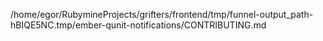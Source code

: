 /home/egor/RubymineProjects/grifters/frontend/tmp/funnel-output_path-hBIQE5NC.tmp/ember-qunit-notifications/CONTRIBUTING.md